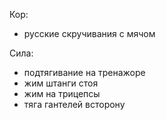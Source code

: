 Кор:
- русские скручивания с мячом

Сила:
- подтягивание на тренажоре
- жим штанги стоя
- жим на трицепсы
- тяга гантелей всторону